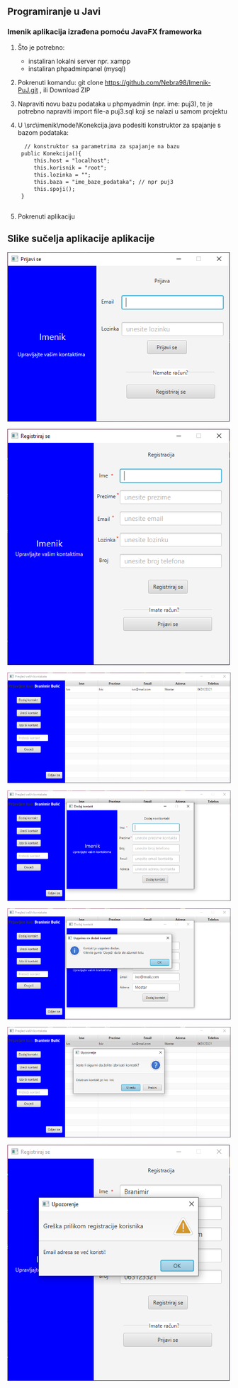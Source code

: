 ## Programiranje u Javi

### Imenik aplikacija izrađena pomoću JavaFX frameworka

1. Što je potrebno: 
    - instaliran lokalni server npr. xampp
    - instaliran phpadminpanel (mysql)
    
2. Pokrenuti komandu: git clone https://github.com/Nebra98/Imenik-PuJ.git , ili Download ZIP
    
6. Napraviti novu bazu podataka u phpmyadmin (npr. ime: puj3), te je potrebno napraviti import file-a puj3.sql koji se nalazi u samom projektu

7. U \src\imenik\model\Konekcija.java podesiti konstruktor za spajanje s bazom podataka: 
   ```
     // konstruktor sa parametrima za spajanje na bazu
    public Konekcija(){
        this.host = "localhost";
        this.korisnik = "root";
        this.lozinka = "";
        this.baza = "ime_baze_podataka"; // npr puj3
        this.spoji();
    }
    
   ```

8. Pokrenuti aplikaciju


## Slike sučelja aplikacije aplikacije

![GitHub Logo](/screenshots/prijava.PNG)

![GitHub Logo](/screenshots/registracija.PNG)

![GitHub Logo](/screenshots/lista_kontakata.PNG)

![GitHub Logo](/screenshots/dodaj_kontakt.PNG)

![GitHub Logo](/screenshots/dialog.PNG)

![GitHub Logo](/screenshots/dialog2.PNG)

![GitHub Logo](/screenshots/dialog3.PNG)
